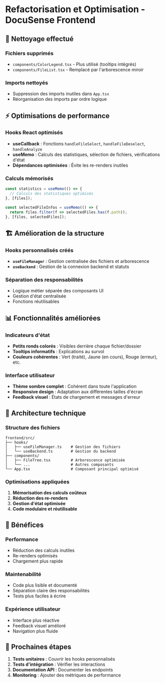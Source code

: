 # Refactorisation et Optimisation - DocuSense Frontend

## 🧹 Nettoyage effectué

### Fichiers supprimés
- `components/ColorLegend.tsx` - Plus utilisé (tooltips intégrés)
- `components/FileList.tsx` - Remplacé par l'arborescence miroir

### Imports nettoyés
- Suppression des imports inutiles dans `App.tsx`
- Réorganisation des imports par ordre logique

## ⚡ Optimisations de performance

### Hooks React optimisés
- **useCallback** : Fonctions `handleFileSelect`, `handleFileDeselect`, `handleAnalyze`
- **useMemo** : Calculs des statistiques, sélection de fichiers, vérifications d'état
- **Dépendances optimisées** : Évite les re-renders inutiles

### Calculs mémorisés
```typescript
const statistics = useMemo(() => {
  // Calculs des statistiques optimisés
}, [files]);

const selectedFileInfos = useMemo(() => {
  return files.filter(f => selectedFiles.has(f.path));
}, [files, selectedFiles]);
```

## 🏗️ Amélioration de la structure

### Hooks personnalisés créés
- **`useFileManager`** : Gestion centralisée des fichiers et arborescence
- **`useBackend`** : Gestion de la connexion backend et statuts

### Séparation des responsabilités
- Logique métier séparée des composants UI
- Gestion d'état centralisée
- Fonctions réutilisables

## 📊 Fonctionnalités améliorées

### Indicateurs d'état
- **Petits ronds colorés** : Visibles derrière chaque fichier/dossier
- **Tooltips informatifs** : Explications au survol
- **Couleurs cohérentes** : Vert (traité), Jaune (en cours), Rouge (erreur), etc.

### Interface utilisateur
- **Thème sombre complet** : Cohérent dans toute l'application
- **Responsive design** : Adaptation aux différentes tailles d'écran
- **Feedback visuel** : États de chargement et messages d'erreur

## 🔧 Architecture technique

### Structure des fichiers
```
frontend/src/
├── hooks/
│   ├── useFileManager.ts    # Gestion des fichiers
│   └── useBackend.ts        # Gestion du backend
├── components/
│   ├── FileTree.tsx         # Arborescence optimisée
│   └── ...                  # Autres composants
└── App.tsx                  # Composant principal optimisé
```

### Optimisations appliquées
1. **Mémorisation des calculs coûteux**
2. **Réduction des re-renders**
3. **Gestion d'état optimisée**
4. **Code modulaire et réutilisable**

## 🚀 Bénéfices

### Performance
- Réduction des calculs inutiles
- Re-renders optimisés
- Chargement plus rapide

### Maintenabilité
- Code plus lisible et documenté
- Séparation claire des responsabilités
- Tests plus faciles à écrire

### Expérience utilisateur
- Interface plus réactive
- Feedback visuel amélioré
- Navigation plus fluide

## 📝 Prochaines étapes

1. **Tests unitaires** : Couvrir les hooks personnalisés
2. **Tests d'intégration** : Vérifier les interactions
3. **Documentation API** : Documenter les endpoints
4. **Monitoring** : Ajouter des métriques de performance 